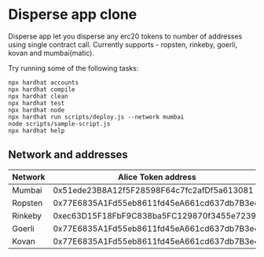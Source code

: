 # Disperse app clone

Disperse app let you disperse any erc20 tokens to number of addresses using single contract call.
Currently supports - ropsten, rinkeby, goerli, kovan and mumbai(matic).

Try running some of the following tasks:

```shell
npx hardhat accounts
npx hardhat compile
npx hardhat clean
npx hardhat test
npx hardhat node
npx hardhat run scripts/deploy.js --network mumbai
node scripts/sample-script.js
npx hardhat help
```

## Network and addresses

| Network | Alice Token address                        | Disperse contract address                  |
| ------- | ------------------------------------------ | ------------------------------------------ |
| Mumbai  | 0x51ede23B8A12f5F28598F64c7fc2afDf5a613081 | 0xfBc1E33C3459082e9d04D51F182aE9a66A0cE070 |
| Ropsten | 0x77E6835A1Fd55eb8611fd45eA661cd637db7B3e4 | 0x50D1A2346eCb5453f6037e0c8219F9a6ee969BF5 |
| Rinkeby | 0xec63D15F18FbF9C838ba5FC129870f3455e72396 | 0x3498934b0ee7352Fb2190352E774D1D4241677EC |
| Goerli  | 0x77E6835A1Fd55eb8611fd45eA661cd637db7B3e4 | 0x50D1A2346eCb5453f6037e0c8219F9a6ee969BF5 |
| Kovan   | 0x77E6835A1Fd55eb8611fd45eA661cd637db7B3e4 | 0x50D1A2346eCb5453f6037e0c8219F9a6ee969BF5 |
